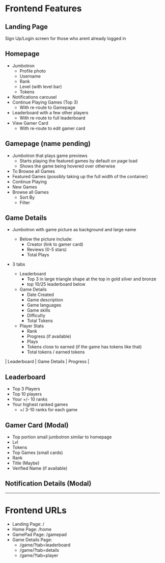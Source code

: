 # Frontend Features

## Landing Page

Sign Up/Login screen for those who arent already logged in

## Homepage

- Jumbotron
  - Profile photo
  - Username
  - Rank
  - Level (with level bar)
  - Tokens
- Notifications carousel
- Continue Playing Games (Top 3)
  - With re-route to Gamepage
- Leaderboard with a few other players
  - With re-route to full leaderboard
- View Gamer Card
  - With re-route to edit gamer card

## Gamepage (name pending)

- Jumbotron that plays game previews
  - Starts playing the featured games by default on page load
  - Shows the game being hovered over otherwise
- To Browse all Games
- Featured Games (possibly taking up the full width of the container)
- Continue Playing
- New Games
- Browse all Games
  - Sort By
  - Filter

## Game Details

- Jumbotron with game picture as background and large name

  - Below the picture include:
    - Creator (link to gamer card)
    - Reviews (0-5 stars)
    - Total Plays

- 3 tabs
  - Leaderboard
    - Top 3 in large triangle shape at the top in gold silver and bronze
    - top 10/25 leaderboard below
  - Game Details
    - Date Created
    - Game description
    - Game languages
    - Game skills
    - Difficulty
    - Total Tokens
  - Player Stats
    - Rank
    - Progress (if available)
    - Plays
    - Tokens close to earned (if the game has tokens like that)
    - Total tokens / earned tokens

| Leaderboard | Game Details | Progress |

## Leaderboard

- Top 3 Players
- Top 10 players
- Your +/- 10 ranks
- Your highest ranked games
  - +/ 3-10 ranks for each game

## Gamer Card (Modal)

- Top portion small jumbotron similar to homepage
- Lvl
- Tokens
- Top Games (small cards)
- Rank
- Title (Maybe)
- Verified Name (if available)

## Notification Details (Modal)

---

# Frontend URLs

- Landing Page: /
- Home Page: /home
- GamePad Page: /gamepad
- Game Details Page:
  - /game/<gameId>?tab=leaderboard
  - /game/<gameId>?tab=details
  - /game/<gameId>?tab=player
